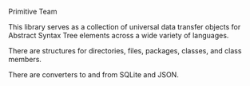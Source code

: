 Primitive Team

This library serves as a collection of universal data transfer objects for Abstract Syntax Tree elements across a wide variety of languages.

There are structures for directories, files, packages, classes, and class members.

There are converters to and from SQLite and JSON.